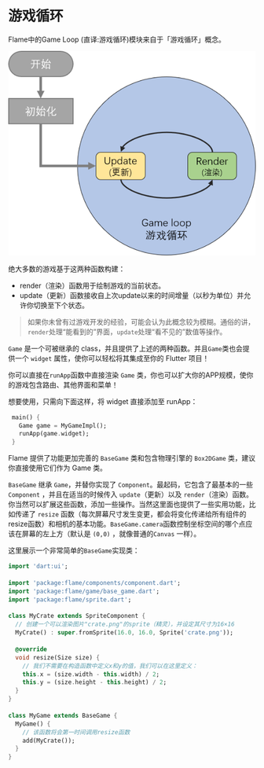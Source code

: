 # 游戏循环
Flame中的Game Loop (直译:游戏循环)模块来自于「游戏循环」概念。

![游戏循环-01](游戏循环-01.png)

绝大多数的游戏基于这两种函数构建：

- render（渲染）函数用于绘制游戏的当前状态。
- update（更新）函数接收自上次update以来的时间增量（以秒为单位）并允许你切换至下个状态。

> 如果你未曾有过游戏开发的经验，可能会认为此概念较为模糊。通俗的讲，`render`处理“能看到的”界面，`update`处理“看不见的”数值等操作。

`Game` 是一个可被继承的 class，并且提供了上述的两种函数。并且`Game`类也会提供一个 `widget` 属性，使你可以轻松将其集成至你的 Flutter 项目！

你可以直接在`runApp`函数中直接渲染 `Game` 类，你也可以扩大你的APP规模，使你的游戏包含路由、其他界面和菜单！

想要使用，只需向下面这样，将 widget 直接添加至 runApp：

```dart
 main() {
   Game game = MyGameImpl();
   runApp(game.widget);
 }
```

Flame 提供了功能更加完善的 `BaseGame` 类和包含物理引擎的 `Box2DGame` 类，建议你直接使用它们作为 Game 类。

`BaseGame` 继承 `Game`，并替你实现了 `Component`。最起码，它包含了最基本的一些`Component` ，并且在适当的时候传入 `update`（更新）以及 `render`（渲染）函数。你当然可以扩展这些函数，添加一些操作。当然这里面也提供了一些实用功能，比如传递了 `resize` 函数（每次屏幕尺寸发生变更，都会将变化传递给所有组件的resize函数）和相机的基本功能。`BaseGame.camera`函数控制坐标空间的哪个点应该在屏幕的左上方（默认是 `(0,0)` ，就像普通的`Canvas` 一样）。

这里展示一个非常简单的`BaseGame`实现类：

```dart
import 'dart:ui';

import 'package:flame/components/component.dart';
import 'package:flame/game/base_game.dart';
import 'package:flame/sprite.dart';

class MyCrate extends SpriteComponent {
  // 创建一个可以渲染图片"crate.png"的sprite（精灵），并设定其尺寸为16×16
  MyCrate() : super.fromSprite(16.0, 16.0, Sprite('crate.png'));

  @override
  void resize(Size size) {
    // 我们不需要在构造函数中定义x和y的值，我们可以在这里定义：
    this.x = (size.width - this.width) / 2;
    this.y = (size.height - this.height) / 2;
  }
}

class MyGame extends BaseGame {
  MyGame() {
    // 该函数将会第一时间调用resize函数
    add(MyCrate());
  }
}
```

